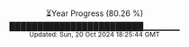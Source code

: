 <p align="center">
⏳Year Progress (80.26 %) <br>
████████████████████████▁▁▁▁▁▁ <br>
<sub>Updated: Sun, 20 Oct 2024 18:25:44 GMT</sub>
</p>

